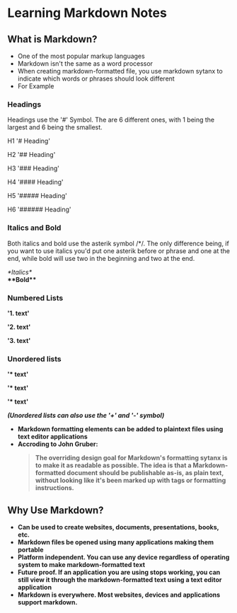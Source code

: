 # Learning Markdown Notes

## What is Markdown?

- One of the most popular markup languages
- Markdown isn't the same as a word processor
- When creating markdown-formatted file, you use markdown sytanx to indicate which words or phrases should look different
- For Example

### Headings

  Headings use the '#' Symbol. The are 6 different ones, with 1 being the largest and 6 being the smallest.
  
  H1 '# Heading'
  
  H2 '## Heading'
  
  H3 '### Heading'
  
  H4 '#### Heading'
  
  H5 '##### Heading'
  
  H6 '###### Heading'
  

### Italics and Bold

  Both italics and bold use the asterik symbol /*/. The only difference being, if you want to use italics you'd put one asterik before or phrase and one at the end, while bold will use two in the beginning and two at the end. 
  
  <html>
  <em> *Italics* </em><br>
  <strong> **Bold** </stong>
  </html>

### Numbered Lists

  '1. text'
  
  '2. text'
  
  '3. text'

### Unordered lists

  '* text'
  
  '* text'
  
  '* text'

*(Unordered lists can also use the '+' and '-' symbol)*

- Markdown formatting elements can be added to plaintext files using text editor applications
- Accroding to John Gruber:
  > The overriding design goal for Markdown's formatting sytanx is to make it as readable as possible. The idea is that a Markdown-formatted document should be publishable as-is, as plain text, without looking like it's been marked up with tags or formatting instructions.

## Why Use Markdown?

- Can be used to create websites, documents, presentations, books, etc.
- Markdown files be opened using many applications making them portable
- Platform independent. You can use any device regardless of operating system to make markdown-formatted text
- Future proof. If an application you are using stops working, you can still view it through the markdown-formatted text using a text editor application
- Markdown is everywhere. Most websites, devices and applications support markdown.
